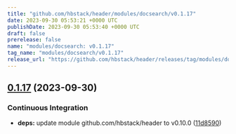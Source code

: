 ```yaml
---
title: "github.com/hbstack/header/modules/docsearch/v0.1.17"
date: 2023-09-30 05:53:21 +0000 UTC
publishDate: 2023-09-30 05:53:40 +0000 UTC
draft: false
prerelease: false
name: "modules/docsearch: v0.1.17"
tag_name: "modules/docsearch/v0.1.17"
release_url: "https://github.com/hbstack/header/releases/tag/modules/docsearch/v0.1.17"
---
```


## [0.1.17](https://github.com/hbstack/header/compare/modules/docsearch/v0.1.16...modules/docsearch/v0.1.17) (2023-09-30)


### Continuous Integration

* **deps:** update module github.com/hbstack/header to v0.10.0 ([11d8590](https://github.com/hbstack/header/commit/11d859036926a0b5b95edca01580a9f1dea0ad5b))
